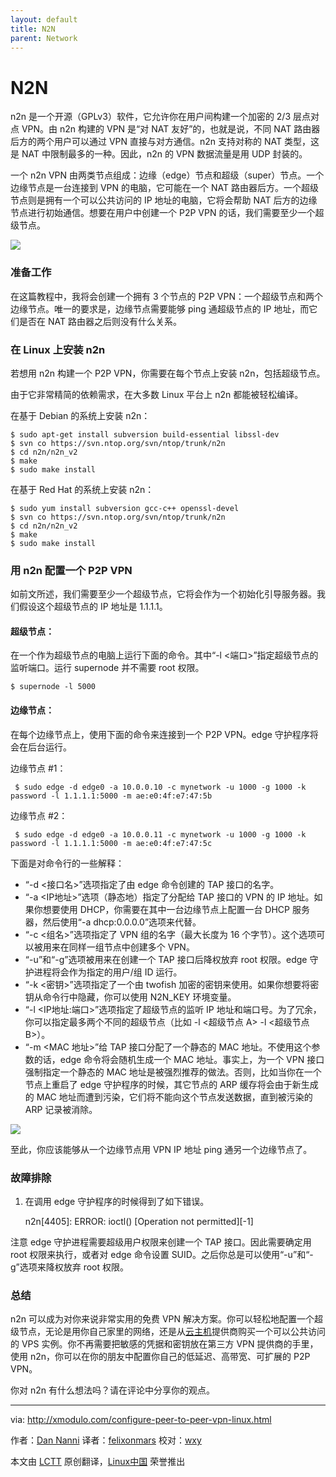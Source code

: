 ```yaml
---
layout: default
title: N2N
parent: Network
---
```


# N2N

n2n 是一个开源（GPLv3）软件，它允许你在用户间构建一个加密的 2/3 层点对点 VPN。由 n2n 构建的 VPN 是“对 NAT 友好”的，也就是说，不同 NAT 路由器后方的两个用户可以通过 VPN 直接与对方通信。n2n 支持对称的 NAT 类型，这是 NAT 中限制最多的一种。因此，n2n 的 VPN 数据流量是用 UDP 封装的。

一个 n2n VPN 由两类节点组成：边缘（edge）节点和超级（super）节点。一个边缘节点是一台连接到 VPN 的电脑，它可能在一个 NAT 路由器后方。一个超级节点则是拥有一个可以公共访问的 IP 地址的电脑，它将会帮助 NAT 后方的边缘节点进行初始通信。想要在用户中创建一个 P2P VPN 的话，我们需要至少一个超级节点。

![](https://farm3.staticflickr.com/2948/15460916306_fc18fd9d76_o.png)

### 准备工作 ###

在这篇教程中，我将会创建一个拥有 3 个节点的 P2P VPN：一个超级节点和两个边缘节点。唯一的要求是，边缘节点需要能够 ping 通超级节点的 IP 地址，而它们是否在 NAT 路由器之后则没有什么关系。

### 在 Linux 上安装 n2n ###

若想用 n2n 构建一个 P2P VPN，你需要在每个节点上安装 n2n，包括超级节点。

由于它非常精简的依赖需求，在大多数 Linux 平台上 n2n 都能被轻松编译。

在基于 Debian 的系统上安装 n2n：

    $ sudo apt-get install subversion build-essential libssl-dev
    $ svn co https://svn.ntop.org/svn/ntop/trunk/n2n
    $ cd n2n/n2n_v2
    $ make
    $ sudo make install 

在基于 Red Hat 的系统上安装 n2n：

    $ sudo yum install subversion gcc-c++ openssl-devel
    $ svn co https://svn.ntop.org/svn/ntop/trunk/n2n
    $ cd n2n/n2n_v2
    $ make
    $ sudo make install 

### 用 n2n 配置一个 P2P VPN ###

如前文所述，我们需要至少一个超级节点，它将会作为一个初始化引导服务器。我们假设这个超级节点的 IP 地址是 1.1.1.1。

#### 超级节点： ####

在一个作为超级节点的电脑上运行下面的命令。其中“-l <端口>”指定超级节点的监听端口。运行 supernode 并不需要 root 权限。

    $ supernode -l 5000 

#### 边缘节点： ####

在每个边缘节点上，使用下面的命令来连接到一个 P2P VPN。edge 守护程序将会在后台运行。

边缘节点 #1：

     $ sudo edge -d edge0 -a 10.0.0.10 -c mynetwork -u 1000 -g 1000 -k password -l 1.1.1.1:5000 -m ae:e0:4f:e7:47:5b 

边缘节点 #2：

     $ sudo edge -d edge0 -a 10.0.0.11 -c mynetwork -u 1000 -g 1000 -k password -l 1.1.1.1:5000 -m ae:e0:4f:e7:47:5c 

下面是对命令行的一些解释：

- “-d <接口名>”选项指定了由 edge 命令创建的 TAP 接口的名字。
- “-a <IP地址>”选项（静态地）指定了分配给 TAP 接口的 VPN 的 IP 地址。如果你想要使用 DHCP，你需要在其中一台边缘节点上配置一台 DHCP 服务器，然后使用“-a dhcp:0.0.0.0”选项来代替。
- “-c <组名>”选项指定了 VPN 组的名字（最大长度为 16 个字节）。这个选项可以被用来在同样一组节点中创建多个 VPN。
- “-u”和“-g”选项被用来在创建一个 TAP 接口后降权放弃 root 权限。edge 守护进程将会作为指定的用户/组 ID 运行。
- “-k <密钥>”选项指定了一个由 twofish 加密的密钥来使用。如果你想要将密钥从命令行中隐藏，你可以使用 N2N_KEY 环境变量。
- “-l <IP地址:端口>”选项指定了超级节点的监听 IP 地址和端口号。为了冗余，你可以指定最多两个不同的超级节点（比如 -l <超级节点 A> -l <超级节点 B>）。
- “-m <MAC 地址>”给 TAP 接口分配了一个静态的 MAC 地址。不使用这个参数的话，edge 命令将会随机生成一个 MAC 地址。事实上，为一个 VPN 接口强制指定一个静态的 MAC 地址是被强烈推荐的做法。否则，比如当你在一个节点上重启了 edge 守护程序的时候，其它节点的 ARP 缓存将会由于新生成的 MAC 地址而遭到污染，它们将不能向这个节点发送数据，直到被污染的 ARP 记录被消除。

![](https://farm3.staticflickr.com/2946/15460918796_72c7c4e461_b.jpg)

至此，你应该能够从一个边缘节点用 VPN IP 地址 ping 通另一个边缘节点了。

### 故障排除 ###

1. 在调用 edge 守护程序的时候得到了如下错误。

    n2n[4405]: ERROR: ioctl() [Operation not permitted][-1]

注意 edge 守护进程需要超级用户权限来创建一个 TAP 接口。因此需要确定用 root 权限来执行，或者对 edge 命令设置 SUID。之后你总是可以使用“-u”和“-g”选项来降权放弃 root 权限。

### 总结 ###

n2n 可以成为对你来说非常实用的免费 VPN 解决方案。你可以轻松地配置一个超级节点，无论是用你自己家里的网络，还是从[云主机][3]提供商购买一个可以公共访问的 VPS 实例。你不再需要把敏感的凭据和密钥放在第三方 VPN 提供商的手里，使用 n2n，你可以在你的朋友中配置你自己的低延迟、高带宽、可扩展的 P2P VPN。

你对 n2n 有什么想法吗？请在评论中分享你的观点。


--------------------------------------------------------------------------------

via: http://xmodulo.com/configure-peer-to-peer-vpn-linux.html

作者：[Dan Nanni][a]
译者：[felixonmars](https://github.com/felixonmars)
校对：[wxy](https://github.com/wxy)

本文由 [LCTT](https://github.com/LCTT/TranslateProject) 原创翻译，[Linux中国](http://linux.cn/) 荣誉推出

[a]:http://xmodulo.com/author/nanni
[1]:http://xmodulo.com/how-to-install-and-configure-tinc-vpn.html
[2]:http://www.ntop.org/products/n2n/
[3]:http://xmodulo.com/go/digitalocean